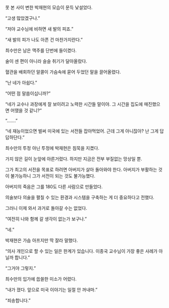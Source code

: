 못 본 사이 변한 박재현의 모습이 문득 낯설었다.

“고생 많았겠구나.”

“저야 교수님에 비하면 새 발의 피죠.”

“새 발의 피가 나도 아픈 건 마찬가지란다.”

최수만은 남은 맥주를 단번에 들이켰다.

술이 센 편이 아니라 슬슬 취기가 달아올랐다.

혈관을 배회하던 알콜이 가슴속에 묻어 두었던 말을 끌어올렸다.

“난 네가 아쉽다.”

“어떤 점 말씀이십니까?”

“네가 교수나 과장에게 잘 보이려고 노력한 시간들 말이야. 그 시간을 집도에 매진했으면 어땠을 것 같니?”

“…….”

“네 재능이었으면 벌써 미국에 있는 서전들 잡아먹었어. 근데 그게 아니잖아? 난 그게 답답하단다.”

최수만의 투정 아닌 투정에 박재현은 침묵을 지켰다.

가지 않은 길이 눈앞에 아른거렸다. 하지만 지금은 전부 부질없는 망상일 뿐.

그가 최고의 서전을 목표로 하려면 아버지가 살아 돌아와야 한다. 아버지가 부활하는 것이 불가능하니 그가 서전이 되는 것도 불가능했다.

아버지의 죽음은 그를 180도 다른 사람으로 만들었다.

의술보다 의술을 펼칠 수 있는 환경과 시스템을 구축하는 게 더 중요하다고 전했다.

그러니 이제 와서 과거로 돌아갈 수는 없었다.

“여전히 나와 함께 갈 생각이 없는가 보구나.”

“네.”

박재현은 가슴 아프지만 딱 잘라 말했다.

“의사 개인으로 할 수 있는 일은 한계가 있습니다. 이종국 교수님이 가장 좋은 사례가 아닐까 합니다.”

“그거야 그렇지.”

최수만의 입가에 씁쓸한 미소가 어렸다.

“내가 졌다. 앞으로 미국 이야기는 일절 안 꺼내마.”

“죄송합니다.”